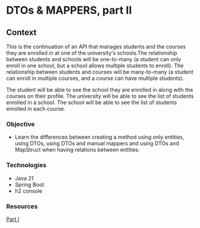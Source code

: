 # DTOs & MAPPERS, part II

## Context
This is the continuation of an API that manages students and the courses they are enrolled in at one of the university's schools.The relationship between students and schools will be one-to-many (a student can only enroll in one school, but a school allows multiple students to enroll). The relationship between students and courses will be many-to-many (a student can enroll in multiple courses, and a course can have multiple students).

The student will be able to see the school they are enrolled in along with the courses on their profile. The university will be able to see the list of students enrolled in a school. The school will be able to see the list of students enrolled in each course.

### Objective
- Learn the differences between creating a method using only entities, using DTOs, using DTOs and manual mappers and using DTOs and MapStruct when having relations between entities.

### Technologies
- Java 21
- Spring Boot 
- h2 console

### Resources
[Part I](https://github.com/MAlexGG/dtos-and-mappers-I.git)
